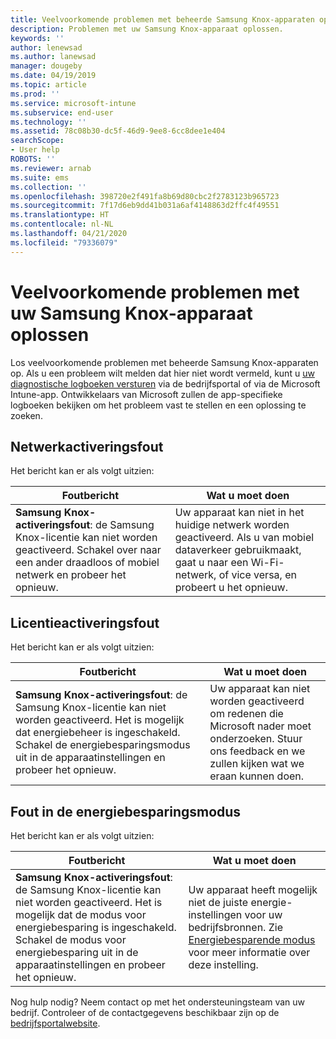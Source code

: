 ```yaml
---
title: Veelvoorkomende problemen met beheerde Samsung Knox-apparaten oplossen | Microsoft Docs
description: Problemen met uw Samsung Knox-apparaat oplossen.
keywords: ''
author: lenewsad
ms.author: lanewsad
manager: dougeby
ms.date: 04/19/2019
ms.topic: article
ms.prod: ''
ms.service: microsoft-intune
ms.subservice: end-user
ms.technology: ''
ms.assetid: 78c08b30-dc5f-46d9-9ee8-6cc8dee1e404
searchScope:
- User help
ROBOTS: ''
ms.reviewer: arnab
ms.suite: ems
ms.collection: ''
ms.openlocfilehash: 398720e2f491fa8b69d80cbc2f2783123b965723
ms.sourcegitcommit: 7f17d6eb9dd41b031a6af4148863d2ffc4f49551
ms.translationtype: HT
ms.contentlocale: nl-NL
ms.lasthandoff: 04/21/2020
ms.locfileid: "79336079"
---
```

# <a name="fix-common-issues-with-your-samsung-knox-device"></a>Veelvoorkomende problemen met uw Samsung Knox-apparaat oplossen

Los veelvoorkomende problemen met beheerde Samsung Knox-apparaten op. Als u een probleem wilt melden dat hier niet wordt vermeld, kunt u [uw diagnostische logboeken versturen](send-logs-to-microsoft-android.md) via de bedrijfsportal of via de Microsoft Intune-app. Ontwikkelaars van Microsoft zullen de app-specifieke logboeken bekijken om het probleem vast te stellen en een oplossing te zoeken.    

## <a name="network-activation-error"></a>Netwerkactiveringsfout  

Het bericht kan er als volgt uitzien:

|Foutbericht|Wat u moet doen|
|---|---|
|**Samsung Knox-activeringsfout**: de Samsung Knox-licentie kan niet worden geactiveerd. Schakel over naar een ander draadloos of mobiel netwerk en probeer het opnieuw.|Uw apparaat kan niet in het huidige netwerk worden geactiveerd. Als u van mobiel dataverkeer gebruikmaakt, gaat u naar een Wi-Fi-netwerk, of vice versa, en probeert u het opnieuw.|

## <a name="license-activation-error"></a>Licentieactiveringsfout

Het bericht kan er als volgt uitzien:

|Foutbericht|Wat u moet doen|
|---|---|
|**Samsung Knox-activeringsfout**: de Samsung Knox-licentie kan niet worden geactiveerd. Het is mogelijk dat energiebeheer is ingeschakeld. Schakel de energiebesparingsmodus uit in de apparaatinstellingen en probeer het opnieuw.|Uw apparaat kan niet worden geactiveerd om redenen die Microsoft nader moet onderzoeken. Stuur ons feedback en we zullen kijken wat we eraan kunnen doen.|

## <a name="power-saving-mode-error"></a>Fout in de energiebesparingsmodus

Het bericht kan er als volgt uitzien:

|Foutbericht|Wat u moet doen|
|---|---|
|**Samsung Knox-activeringsfout**: de Samsung Knox-licentie kan niet worden geactiveerd. Het is mogelijk dat de modus voor energiebesparing is ingeschakeld. Schakel de modus voor energiebesparing uit in de apparaatinstellingen en probeer het opnieuw. |Uw apparaat heeft mogelijk niet de juiste energie-instellingen voor uw bedrijfsbronnen. Zie [Energiebesparende modus](https://go.microsoft.com/fwlink/?linkid=2077422&clcid=0x409) voor meer informatie over deze instelling.|  

Nog hulp nodig? Neem contact op met het ondersteuningsteam van uw bedrijf. Controleer of de contactgegevens beschikbaar zijn op de [bedrijfsportalwebsite](https://go.microsoft.com/fwlink/?linkid=2010980).
